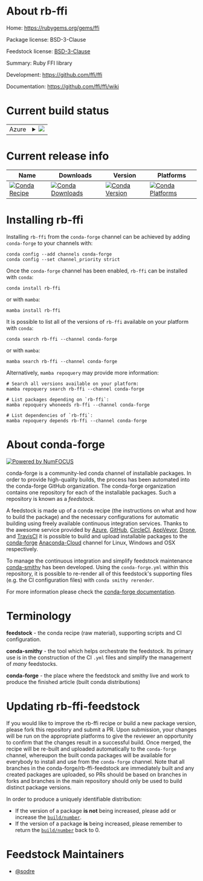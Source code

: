 About rb-ffi
============

Home: https://rubygems.org/gems/ffi

Package license: BSD-3-Clause

Feedstock license: [BSD-3-Clause](https://github.com/conda-forge/rb-ffi-feedstock/blob/main/LICENSE.txt)

Summary: Ruby FFI library

Development: https://github.com/ffi/ffi

Documentation: https://github.com/ffi/ffi/wiki

Current build status
====================


<table>
    
  <tr>
    <td>Azure</td>
    <td>
      <details>
        <summary>
          <a href="https://dev.azure.com/conda-forge/feedstock-builds/_build/latest?definitionId=7607&branchName=main">
            <img src="https://dev.azure.com/conda-forge/feedstock-builds/_apis/build/status/rb-ffi-feedstock?branchName=main">
          </a>
        </summary>
        <table>
          <thead><tr><th>Variant</th><th>Status</th></tr></thead>
          <tbody><tr>
              <td>linux_64_ruby2.5</td>
              <td>
                <a href="https://dev.azure.com/conda-forge/feedstock-builds/_build/latest?definitionId=7607&branchName=main">
                  <img src="https://dev.azure.com/conda-forge/feedstock-builds/_apis/build/status/rb-ffi-feedstock?branchName=main&jobName=linux&configuration=linux%20linux_64_ruby2.5" alt="variant">
                </a>
              </td>
            </tr><tr>
              <td>linux_64_ruby2.6</td>
              <td>
                <a href="https://dev.azure.com/conda-forge/feedstock-builds/_build/latest?definitionId=7607&branchName=main">
                  <img src="https://dev.azure.com/conda-forge/feedstock-builds/_apis/build/status/rb-ffi-feedstock?branchName=main&jobName=linux&configuration=linux%20linux_64_ruby2.6" alt="variant">
                </a>
              </td>
            </tr><tr>
              <td>osx_64_ruby2.6</td>
              <td>
                <a href="https://dev.azure.com/conda-forge/feedstock-builds/_build/latest?definitionId=7607&branchName=main">
                  <img src="https://dev.azure.com/conda-forge/feedstock-builds/_apis/build/status/rb-ffi-feedstock?branchName=main&jobName=osx&configuration=osx%20osx_64_ruby2.6" alt="variant">
                </a>
              </td>
            </tr>
          </tbody>
        </table>
      </details>
    </td>
  </tr>
</table>

Current release info
====================

| Name | Downloads | Version | Platforms |
| --- | --- | --- | --- |
| [![Conda Recipe](https://img.shields.io/badge/recipe-rb--ffi-green.svg)](https://anaconda.org/conda-forge/rb-ffi) | [![Conda Downloads](https://img.shields.io/conda/dn/conda-forge/rb-ffi.svg)](https://anaconda.org/conda-forge/rb-ffi) | [![Conda Version](https://img.shields.io/conda/vn/conda-forge/rb-ffi.svg)](https://anaconda.org/conda-forge/rb-ffi) | [![Conda Platforms](https://img.shields.io/conda/pn/conda-forge/rb-ffi.svg)](https://anaconda.org/conda-forge/rb-ffi) |

Installing rb-ffi
=================

Installing `rb-ffi` from the `conda-forge` channel can be achieved by adding `conda-forge` to your channels with:

```
conda config --add channels conda-forge
conda config --set channel_priority strict
```

Once the `conda-forge` channel has been enabled, `rb-ffi` can be installed with `conda`:

```
conda install rb-ffi
```

or with `mamba`:

```
mamba install rb-ffi
```

It is possible to list all of the versions of `rb-ffi` available on your platform with `conda`:

```
conda search rb-ffi --channel conda-forge
```

or with `mamba`:

```
mamba search rb-ffi --channel conda-forge
```

Alternatively, `mamba repoquery` may provide more information:

```
# Search all versions available on your platform:
mamba repoquery search rb-ffi --channel conda-forge

# List packages depending on `rb-ffi`:
mamba repoquery whoneeds rb-ffi --channel conda-forge

# List dependencies of `rb-ffi`:
mamba repoquery depends rb-ffi --channel conda-forge
```


About conda-forge
=================

[![Powered by
NumFOCUS](https://img.shields.io/badge/powered%20by-NumFOCUS-orange.svg?style=flat&colorA=E1523D&colorB=007D8A)](https://numfocus.org)

conda-forge is a community-led conda channel of installable packages.
In order to provide high-quality builds, the process has been automated into the
conda-forge GitHub organization. The conda-forge organization contains one repository
for each of the installable packages. Such a repository is known as a *feedstock*.

A feedstock is made up of a conda recipe (the instructions on what and how to build
the package) and the necessary configurations for automatic building using freely
available continuous integration services. Thanks to the awesome service provided by
[Azure](https://azure.microsoft.com/en-us/services/devops/), [GitHub](https://github.com/),
[CircleCI](https://circleci.com/), [AppVeyor](https://www.appveyor.com/),
[Drone](https://cloud.drone.io/welcome), and [TravisCI](https://travis-ci.com/)
it is possible to build and upload installable packages to the
[conda-forge](https://anaconda.org/conda-forge) [Anaconda-Cloud](https://anaconda.org/)
channel for Linux, Windows and OSX respectively.

To manage the continuous integration and simplify feedstock maintenance
[conda-smithy](https://github.com/conda-forge/conda-smithy) has been developed.
Using the ``conda-forge.yml`` within this repository, it is possible to re-render all of
this feedstock's supporting files (e.g. the CI configuration files) with ``conda smithy rerender``.

For more information please check the [conda-forge documentation](https://conda-forge.org/docs/).

Terminology
===========

**feedstock** - the conda recipe (raw material), supporting scripts and CI configuration.

**conda-smithy** - the tool which helps orchestrate the feedstock.
                   Its primary use is in the construction of the CI ``.yml`` files
                   and simplify the management of *many* feedstocks.

**conda-forge** - the place where the feedstock and smithy live and work to
                  produce the finished article (built conda distributions)


Updating rb-ffi-feedstock
=========================

If you would like to improve the rb-ffi recipe or build a new
package version, please fork this repository and submit a PR. Upon submission,
your changes will be run on the appropriate platforms to give the reviewer an
opportunity to confirm that the changes result in a successful build. Once
merged, the recipe will be re-built and uploaded automatically to the
`conda-forge` channel, whereupon the built conda packages will be available for
everybody to install and use from the `conda-forge` channel.
Note that all branches in the conda-forge/rb-ffi-feedstock are
immediately built and any created packages are uploaded, so PRs should be based
on branches in forks and branches in the main repository should only be used to
build distinct package versions.

In order to produce a uniquely identifiable distribution:
 * If the version of a package **is not** being increased, please add or increase
   the [``build/number``](https://docs.conda.io/projects/conda-build/en/latest/resources/define-metadata.html#build-number-and-string).
 * If the version of a package **is** being increased, please remember to return
   the [``build/number``](https://docs.conda.io/projects/conda-build/en/latest/resources/define-metadata.html#build-number-and-string)
   back to 0.

Feedstock Maintainers
=====================

* [@sodre](https://github.com/sodre/)

